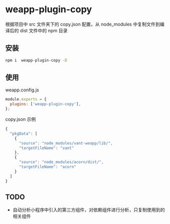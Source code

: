 # weapp-plugin-copy

根据项目中 src 文件夹下的 copy.json 配置，从 node_modules 中复制文件到编译后的 dist 文件中的 npm 目录

## 安装

```bash
npm i  weapp-plugin-copy -D
```

## 使用

weapp.config.js

```js
module.exports = {
  plugins: ['weapp-plugin-copy'],
};
```

copy.json 示例

```js
{
  "pkgData": [
    {
      "source": "node_modules/vant-weapp/lib/",
      "targetFileName": "vant"
    },
    {
      "source": "node_modules/acorn/dist/",
      "targetFileName": "acorn"
    }
  ]
}
```

## TODO

- 自动分析小程序中引入的第三方组件，对依赖组件进行分析，只复制使用到的相关组件

